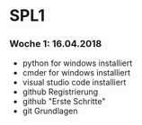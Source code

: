 # SPL1
### Woche 1: 16.04.2018

* python for windows installiert
* cmder for windows installiert
* visual studio code installiert
* github Registrierung
* github "Erste Schritte"
* git Grundlagen
